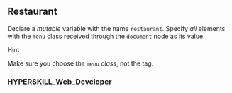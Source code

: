 ## Restaurant

Declare a *mutable* variable with the name `restaurant`. Specify *all* elements with the `menu` class received through the `document` node as its value.

Hint

Make sure you choose *the `menu` class*, not the tag.

### [HYPERSKILL_Web_Developer](https://github.com/kakanew/HYPERSKILL_Web_Developer)


